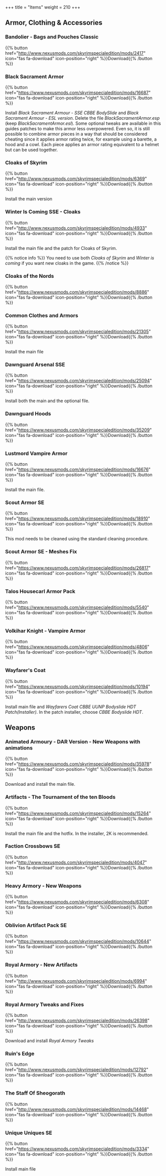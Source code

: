 
+++
title = "Items"
weight = 210
+++

## Armor, Clothing & Accessories

### Bandolier - Bags and Pouches Classic
{{% button href="http://www.nexusmods.com/skyrimspecialedition/mods/2417" icon="fas fa-download" icon-position="right" %}}Download{{% /button %}}

### Black Sacrament Armor 
{{% button href="https://www.nexusmods.com/skyrimspecialedition/mods/16687" icon="fas fa-download" icon-position="right" %}}Download{{% /button %}}

Install *Black Sacrament Armour - SSE CBBE BodySlide* and *Black Sacrament Armour - ESL version*. Delete the file *BlackSacramentArmor.esp* (keep *BlackSacramentArmor.esl*).
Some optional tweaks are available in this guides patches to make this armor less overpowered. Even so, it is still possible to combine armor pieces in a way that should be considered cheating since it applies armor rating twice, for example using a barette, a hood and a cowl. Each piece applies an armor rating equivalent to a helmet but can be used together.

### Cloaks of Skyrim
{{% button href="http://www.nexusmods.com/skyrimspecialedition/mods/6369" icon="fas fa-download" icon-position="right" %}}Download{{% /button %}}

Install the main version

### Winter Is Coming SSE - Cloaks
{{% button href="http://www.nexusmods.com/skyrimspecialedition/mods/4933" icon="fas fa-download" icon-position="right" %}}Download{{% /button %}}

Install the main file and the patch for Cloaks of Skyrim.

{{% notice info %}}
You need to use both *Cloaks of Skyrim* and *Winter is coming* if you want new cloaks in the game.
{{% /notice %}}

### Cloaks of the Nords
{{% button href="https://www.nexusmods.com/skyrimspecialedition/mods/8886" icon="fas fa-download" icon-position="right" %}}Download{{% /button %}}

### Common Clothes and Armors
{{% button href="https://www.nexusmods.com/skyrimspecialedition/mods/21305" icon="fas fa-download" icon-position="right" %}}Download{{% /button %}}

Install the main file

### Dawnguard Arsenal SSE
{{% button href="https://www.nexusmods.com/skyrimspecialedition/mods/25094" icon="fas fa-download" icon-position="right" %}}Download{{% /button %}}

Install both the main and the optional file.

### Dawnguard Hoods
{{% button href="https://www.nexusmods.com/skyrimspecialedition/mods/35209" icon="fas fa-download" icon-position="right" %}}Download{{% /button %}}

### Lustmord Vampire Armor
{{% button href="https://www.nexusmods.com/skyrimspecialedition/mods/16676" icon="fas fa-download" icon-position="right" %}}Download{{% /button %}}

Install the main file.

### Scout Armor SE
{{% button href="https://www.nexusmods.com/skyrimspecialedition/mods/18910" icon="fas fa-download" icon-position="right" %}}Download{{% /button %}}

This mod needs to be cleaned using the standard cleaning procedure.

### Scout Armor SE - Meshes Fix
{{% button href="https://www.nexusmods.com/skyrimspecialedition/mods/26817" icon="fas fa-download" icon-position="right" %}}Download{{% /button %}}

### Talos Housecarl Armor Pack
{{% button href="https://www.nexusmods.com/skyrimspecialedition/mods/5540" icon="fas fa-download" icon-position="right" %}}Download{{% /button %}}

### Volkihar Knight - Vampire Armor
{{% button href="https://www.nexusmods.com/skyrimspecialedition/mods/4806" icon="fas fa-download" icon-position="right" %}}Download{{% /button %}}

### Wayfarer's Coat
{{% button href="https://www.nexusmods.com/skyrimspecialedition/mods/10194" icon="fas fa-download" icon-position="right" %}}Download{{% /button %}}

Install main file and *Wayfarers Coat CBBE UUNP Bodyslide HDT Patch(Installer)*.
In the patch installer, choose *CBBE Bodyslide HDT*.

## Weapons

### Animated Armoury - DAR Version - New Weapons with animations
{{% button href="https://www.nexusmods.com/skyrimspecialedition/mods/35978" icon="fas fa-download" icon-position="right" %}}Download{{% /button %}}

Download and install the main file.

### Artifacts - The Tournament of the ten Bloods
{{% button href="https://www.nexusmods.com/skyrimspecialedition/mods/15264" icon="fas fa-download" icon-position="right" %}}Download{{% /button %}}

Install the main file and the hotfix. In the installer, 2K is recommended.

### Faction Crossbows SE
{{% button href="http://www.nexusmods.com/skyrimspecialedition/mods/4047" icon="fas fa-download" icon-position="right" %}}Download{{% /button %}}

### Heavy Armory - New Weapons
{{% button href="https://www.nexusmods.com/skyrimspecialedition/mods/6308" icon="fas fa-download" icon-position="right" %}}Download{{% /button %}}

### Oblivion Artifact Pack SE
{{% button href="https://www.nexusmods.com/skyrimspecialedition/mods/10644" icon="fas fa-download" icon-position="right" %}}Download{{% /button %}}

### Royal Armory - New Artifacts
{{% button href="http://www.nexusmods.com/skyrimspecialedition/mods/6994" icon="fas fa-download" icon-position="right" %}}Download{{% /button %}}

### Royal Armory Tweaks and Fixes
{{% button href="http://www.nexusmods.com/skyrimspecialedition/mods/26398" icon="fas fa-download" icon-position="right" %}}Download{{% /button %}}

Download and install *Royal Armory Tweaks*

### Ruin's Edge
{{% button href="http://www.nexusmods.com/skyrimspecialedition/mods/12792" icon="fas fa-download" icon-position="right" %}}Download{{% /button %}}

### The Staff Of Sheogorath
{{% button href="http://www.nexusmods.com/skyrimspecialedition/mods/14468" icon="fas fa-download" icon-position="right" %}}Download{{% /button %}}

### Unique Uniques SE
{{% button href="https://www.nexusmods.com/skyrimspecialedition/mods/3334" icon="fas fa-download" icon-position="right" %}}Download{{% /button %}}

Install main file



